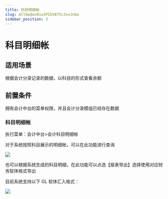```yaml
---
title: 科目明细帐
slug: All6wQwx0iuSPIkVB7Vc3vxJnbe
sidebar_position: 3
---
```



# 科目明细帐

## 适用场景

根据会计分录记录的数据，以科目的形式查看余额

## 前置条件 

拥有会计中台的菜单权限，并且会计分录模组已经存在数据

### 科目明细帐

执行菜单：会计中台&gt;会计科目明细帐

对于系统按照科目展示的明细帐，可以在此功能进行查询

<img src="/assets/N4qgb6TqsoPH1nxEyVJc2Ckdn3e.png" src-width="3218" src-height="1506" align="center"/>

也可以根据系统生成的科目明细，在此功能可以点选【报表导出】选择使用对应财务软体格式导出 

目前系统支持以下 GL 软体汇入格式：

<img src="/assets/Teq3bbDICoX7HxxS7zzcBSMynhd.png" src-width="3256" src-height="1622" align="center"/>

<div class="flex gap-3 columns-2" column-size="2">
<div class="w-[50%]" width-ratio="50">
</div>
<div class="w-[50%]" width-ratio="50">
</div>
</div>

